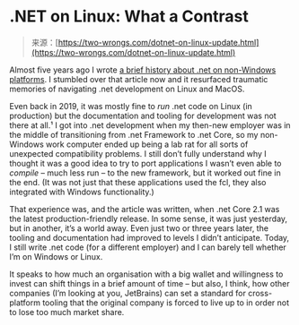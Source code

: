 <!--yml
category: 未分类
date: 2024-05-27 14:33:24
-->

# .NET on Linux: What a Contrast

> 来源：[https://two-wrongs.com/dotnet-on-linux-update.html](https://two-wrongs.com/dotnet-on-linux-update.html)

Almost five years ago I wrote [a brief history about .net on non-Windows platforms](dotnet-on-non-windows-platforms-brief-historic-summary.html). I stumbled over that article now and it resurfaced traumatic memories of navigating .net development on Linux and MacOS.

Even back in 2019, it was mostly fine to *run* .net code on Linux (in production) but the documentation and tooling for development was not there at all.¹ I got into .net development when my then-new employer was in the middle of transitioning from .net Framework to .net Core, so my non-Windows work computer ended up being a lab rat for all sorts of unexpected compatibility problems. I still don’t fully understand why I thought it was a good idea to try to port applications I wasn’t even able to *compile* – much less run – to the new framework, but it worked out fine in the end. (It was not just that these applications used the fcl, they also integrated with Windows functionality.)

That experience was, and the article was written, when .net Core 2.1 was the latest production-friendly release. In some sense, it was just yesterday, but in another, it’s a world away. Even just two or three years later, the tooling and documentation had improved to levels I didn’t anticipate. Today, I still write .net code (for a different employer) and I can barely tell whether I’m on Windows or Linux.

It speaks to how much an organisation with a big wallet and willingness to invest can shift things in a brief amount of time – but also, I think, how other companies (I’m looking at you, JetBrains) can set a standard for cross-platform tooling that the original company is forced to live up to in order not to lose too much market share.